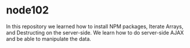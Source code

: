 # node102
In this repository we learned how to install NPM packages, Iterate Arrays, and Destructing on the server-side. We learn how to do server-side AJAX and be able to manipulate the data.
